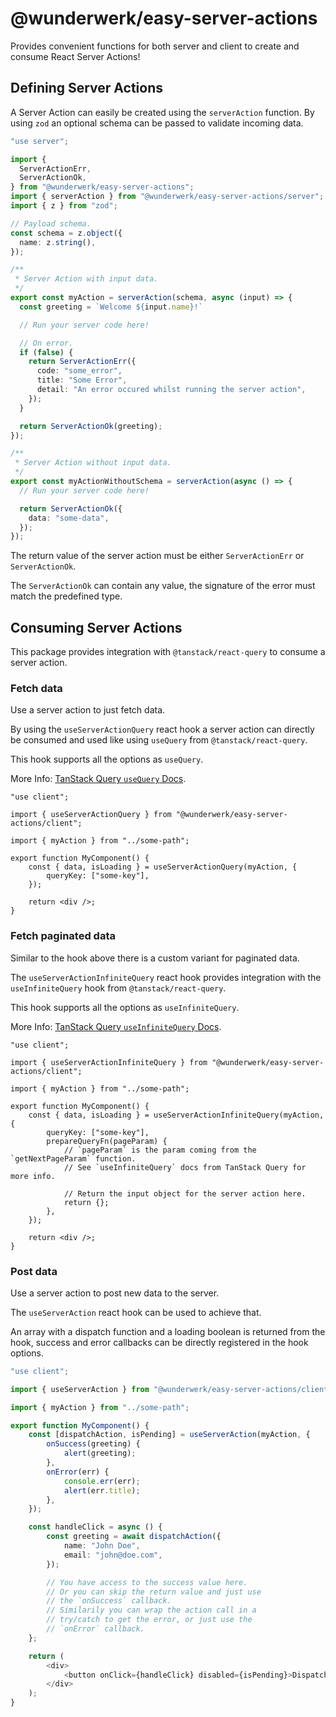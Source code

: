 # @wunderwerk/easy-server-actions

Provides convenient functions for both server and client to create and consume
React Server Actions!

## Defining Server Actions

A Server Action can easily be created using the `serverAction` function.
By using `zod` an optional schema can be passed to validate incoming data.

```ts
"use server";

import {
  ServerActionErr,
  ServerActionOk,
} from "@wunderwerk/easy-server-actions";
import { serverAction } from "@wunderwerk/easy-server-actions/server";
import { z } from "zod";

// Payload schema.
const schema = z.object({
  name: z.string(),
});

/**
 * Server Action with input data.
 */
export const myAction = serverAction(schema, async (input) => {
  const greeting = `Welcome ${input.name}!`

  // Run your server code here!

  // On error.
  if (false) {
    return ServerActionErr({
      code: "some_error",
      title: "Some Error",
      detail: "An error occured whilst running the server action",
    });
  }

  return ServerActionOk(greeting);
});

/**
 * Server Action without input data.
 */
export const myActionWithoutSchema = serverAction(async () => {
  // Run your server code here!

  return ServerActionOk({
    data: "some-data",
  });
});
```

The return value of the server action must be either `ServerActionErr`
or `ServerActionOk`.

The `ServerActionOk` can contain any value, the signature of the error
must match the predefined type.

## Consuming Server Actions

This package provides integration with `@tanstack/react-query` to consume a
server action.

### Fetch data

Use a server action to just fetch data.

By using the `useServerActionQuery` react hook a server action can directly be
consumed and used like using `useQuery` from `@tanstack/react-query`.

This hook supports all the options as `useQuery`.

More Info: [TanStack Query `useQuery` Docs](https://tanstack.com/query/latest/docs/framework/react/reference/useQuery).

```tsx
"use client";

import { useServerActionQuery } from "@wunderwerk/easy-server-actions/client";

import { myAction } from "../some-path";

export function MyComponent() {
    const { data, isLoading } = useServerActionQuery(myAction, {
        queryKey: ["some-key"],
    });

    return <div />;
}
```

### Fetch paginated data

Similar to the hook above there is a custom variant for paginated data.

The `useServerActionInfiniteQuery` react hook provides integration with
the `useInfiniteQuery` hook from `@tanstack/react-query`.

This hook supports all the options as `useInfiniteQuery`.

More Info: [TanStack Query `useInfiniteQuery` Docs](https://tanstack.com/query/latest/docs/framework/react/reference/useInfiniteQuery).

```tsx
"use client";

import { useServerActionInfiniteQuery } from "@wunderwerk/easy-server-actions/client";

import { myAction } from "../some-path";

export function MyComponent() {
    const { data, isLoading } = useServerActionInfiniteQuery(myAction, {
        queryKey: ["some-key"],
        prepareQueryFn(pageParam) {
            // `pageParam` is the param coming from the `getNextPageParam` function.
            // See `useInfiniteQuery` docs from TanStack Query for more info.

            // Return the input object for the server action here.
            return {};
        },
    });

    return <div />;
}
```

### Post data

Use a server action to post new data to the server.

The `useServerAction` react hook can be used to achieve that.

An array with a dispatch function and a loading boolean is returned from the hook,
success and error callbacks can be directly registered in the hook options.

```ts
"use client";

import { useServerAction } from "@wunderwerk/easy-server-actions/client";

import { myAction } from "../some-path";

export function MyComponent() {
    const [dispatchAction, isPending] = useServerAction(myAction, {
        onSuccess(greeting) {
            alert(greeting);
        },
        onError(err) {
            console.err(err);
            alert(err.title);
        },
    });

    const handleClick = async () {
        const greeting = await dispatchAction({
            name: "John Doe",
            email: "john@doe.com",
        });

        // You have access to the success value here.
        // Or you can skip the return value and just use
        // the `onSuccess` callback.
        // Similarily you can wrap the action call in a
        // try/catch to get the error, or just use the
        // `onError` callback.
    };

    return (
        <div>
            <button onClick={handleClick} disabled={isPending}>Dispatch</button>
        </div>
    );
}
```
